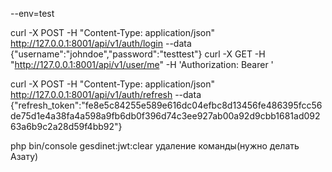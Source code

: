 --env=test

curl -X POST -H "Content-Type: application/json" http://127.0.0.1:8001/api/v1/auth/login --data {\"username\":\"johndoe\",\"password\":\"testtest\"}
curl -X GET -H "http://127.0.0.1:8001/api/v1/user/me" -H 'Authorization: Bearer '


curl -X POST -H "Content-Type: application/json" http://127.0.0.1:8001/api/v1/auth/refresh --data {\"refresh_token\":\"fe8e5c84255e589e616dc04efbc8d13456fe486395fcc56de75d1e4a38fa4a598a9fb6db0f396d74c3ee927ab00a92d9cbb1681ad09263a6b9c2a28d59f4bb92\"}


php bin/console gesdinet:jwt:clear
удаление команды(нужно делать Азату)
